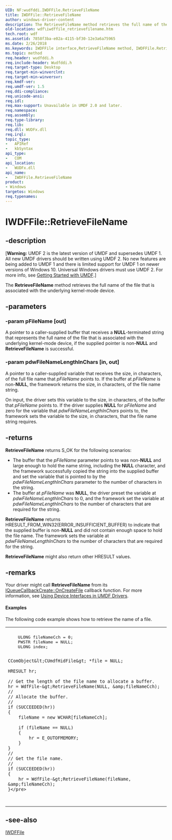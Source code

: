 ```yaml
---
UID: NF:wudfddi.IWDFFile.RetrieveFileName
title: IWDFFile::RetrieveFileName
author: windows-driver-content
description: The RetrieveFileName method retrieves the full name of the file that is associated with the underlying kernel-mode device.
old-location: wdf\iwdffile_retrievefilename.htm
tech.root: wdf
ms.assetid: 7858f3ba-e02a-4115-bf30-12e3a6a75965
ms.date: 2/26/2018
ms.keywords: IWDFFile interface,RetrieveFileName method, IWDFFile.RetrieveFileName, IWDFFile::RetrieveFileName, RetrieveFileName, RetrieveFileName method, RetrieveFileName method,IWDFFile interface, UMDFFileObjectRef_6c460bef-f774-4f9c-9e56-3c57ad023ae8.xml, umdf.iwdffile_retrievefilename, wdf.iwdffile_retrievefilename, wudfddi/IWDFFile::RetrieveFileName
ms.topic: method
req.header: wudfddi.h
req.include-header: Wudfddi.h
req.target-type: Desktop
req.target-min-winverclnt: 
req.target-min-winversvr: 
req.kmdf-ver: 
req.umdf-ver: 1.5
req.ddi-compliance: 
req.unicode-ansi: 
req.idl: 
req.max-support: Unavailable in UMDF 2.0 and later.
req.namespace: 
req.assembly: 
req.type-library: 
req.lib: 
req.dll: WUDFx.dll
req.irql: 
topic_type:
-	APIRef
-	kbSyntax
api_type:
-	COM
api_location:
-	WUDFx.dll
api_name:
-	IWDFFile.RetrieveFileName
product:
- Windows
targetos: Windows
req.typenames: 
---
```


# IWDFFile::RetrieveFileName


## -description


<p class="CCE_Message">[<b>Warning:</b> UMDF 2 is the latest version of UMDF and supersedes UMDF 1.  All new UMDF drivers should be written using UMDF 2.  No new features are being added to UMDF 1 and there is limited support for UMDF 1 on newer versions of Windows 10.  Universal Windows drivers must use UMDF 2.  For more info, see <a href="https://docs.microsoft.com/windows-hardware/drivers/wdf/getting-started-with-umdf-version-2">Getting Started with UMDF</a>.]

The <b>RetrieveFileName</b> method retrieves the full name of the file that is associated with the underlying kernel-mode device.


## -parameters




### -param pFileName [out]

A pointer to a caller-supplied buffer that receives a <b>NULL</b>-terminated string that represents the full name of the file that is associated with the underlying kernel-mode device, if the supplied pointer is non-<b>NULL</b> and <b>RetrieveFileName</b> is successful. 


### -param pdwFileNameLengthInChars [in, out]

A pointer to a caller-supplied variable that receives the size, in characters, of the full file name that <i>pFileName</i> points to. If the buffer at <i>pFileName</i> is non-<b>NULL</b>, the framework returns the size, in characters, of the file name string.

On input, the driver sets this variable to the size, in characters, of the buffer that <i>pFileName</i> points to. If the driver supplies <b>NULL</b> for <i>pFileName</i> and zero for the variable that <i>pdwFileNameLengthInChars</i> points to, the framework sets the variable to the size, in characters, that the file name string requires.


## -returns



<b>RetrieveFileName</b> returns S_OK for the following scenarios:


<ul>
<li>
The buffer that the <i>pFileName</i> parameter points to was non-<b>NULL</b> and large enough to hold the name string, including the <b>NULL</b> character, and the framework successfully copied the string into the supplied buffer and set the variable that is pointed to by the <i>pdwFileNameLengthInChars</i> parameter to the number of characters in the string.

</li>
<li>
The buffer at <i>pFileName</i> was <b>NULL</b>, the driver preset the variable at <i>pdwFileNameLengthInChars</i> to 0, and the framework set the variable at <i>pdwFileNameLengthInChars</i> to the number of characters that are required for the string. 


</li>
</ul><b>RetrieveFileName</b> returns HRESULT_FROM_WIN32(ERROR_INSUFFICIENT_BUFFER) to indicate that the supplied buffer is non-<b>NULL</b> and did not contain enough space to hold the file name. The framework sets the variable at <i>pdwFileNameLengthInChars</i> to the number of characters that are required for the string.



<b>RetrieveFileName</b> might also return other HRESULT values.




## -remarks



Your driver might call <b>RetrieveFileName</b> from its <a href="https://msdn.microsoft.com/library/windows/hardware/ff556841">IQueueCallbackCreate::OnCreateFile</a> callback function.  For more information, see <a href="https://docs.microsoft.com/windows-hardware/drivers/wdf/using-device-interfaces-in-umdf-drivers">Using Device Interfaces in UMDF Drivers</a>.


#### Examples

The following code example shows how to retrieve the name of a file.

<div class="code"><span codelanguage=""><table>
<tr>
<th></th>
</tr>
<tr>
<td>
<pre>    ULONG fileNameCch = 0;
    PWSTR fileName = NULL;
    ULONG index;

    CComObject&lt;CUmdfHidFile&gt; *file = NULL;

    HRESULT hr;

    // Get the length of the file name to allocate a buffer.
    hr = WdfFile-&gt;RetrieveFileName(NULL, &amp;fileNameCch);
    //
    // Allocate the buffer.
    //
    if (SUCCEEDED(hr))
    {
        fileName = new WCHAR[fileNameCch];

        if (fileName == NULL)
        {
            hr = E_OUTOFMEMORY;
        }
    }
    //
    // Get the file name.
    //
    if (SUCCEEDED(hr))
    {
        hr = WdfFile-&gt;RetrieveFileName(fileName, &amp;fileNameCch);
    }</pre>
</td>
</tr>
</table></span></div>



## -see-also




<a href="https://msdn.microsoft.com/library/windows/hardware/ff558912">IWDFFile</a>
 

 

